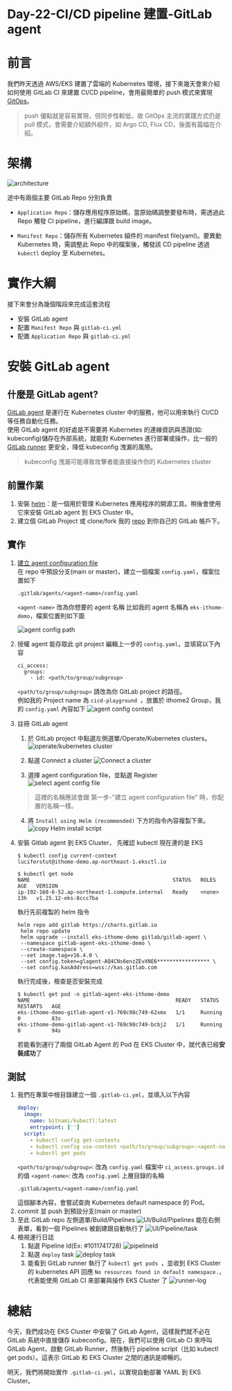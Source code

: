 # Day-22-CI/CD pipeline 建置-GitLab agent

# 前言
我們昨天透過 AWS/EKS 建置了雲端的 Kubernetes 環境，接下來幾天會來介紹如何使用 GitLab CI 來建置 CI/CD pipeline，會用最簡單的 push 模式來實現 [GitOps]。
> push 優點就是容易實現，但同步性較低，故 GitOps 主流的實踐方式仍是 pull 模式，會需要介紹額外組件，如 Argo CD, Flux CD，後面有篇幅在介紹。

# 架構
![architecture](https://cdn.jsdelivr.net/gh/YihongGao/picx-images-hosting@master/20230913/架構圖.5holmyq61hg0.webp)

途中有兩個主要 GitLab Repo 分別負責
- `Application Repo`：儲存應用程序原始碼，當原始碼調整要發布時，需透過此 Repo 觸發 CI pipeline，進行編譯跟 build image。

- `Manifest Repo`：儲存所有 Kubernetes 組件的 manifest file(yaml)。要異動 Kubernetes 時，需調整此 Repo 中的檔案後，觸發該 CD pipeline 透過 `kubectl` deploy 至 Kubernetes。

# 實作大綱
接下來會分為幾個階段來完成這套流程
- 安裝 GitLab agent
- 配置 `Manifest Repo` 與 `gitlab-ci.yml`
- 配置 `Application Repo` 與 `gitlab-ci.yml`

# 安裝 GitLab agent

## 什麼是 GitLab agent?
[GitLab agent] 是運行在 Kubernetes cluster 中的服務，他可以用來執行 CI/CD 等任務自動化任務。   
使用 GitLab agent 的好處是不需要將 Kubernetes 的連線資訊與憑證(如: kubeconfig)儲存在外部系統，就能對 Kubernetes 進行部署或操作，比一般的 [GitLab runner] 更安全，降低 kubeconfig 洩漏的風險。
> kubeconfig 洩漏可能導致攻擊者能直接操作你的 Kubernetes cluster

## 前置作業
1. 安裝 [helm]：是一個用於管理 Kubernetes 應用程序的開源工具。稍後會使用它來安裝 GitLab agent 到 EKS Cluster 中。
2. 建立個 GitLab Project 或 clone/fork 我的 [repo](https://gitlab.com/ithome2/cicd-playground) 到你自己的 GitLab 帳戶下。

## 實作
1. [建立 agent configuration file](https://docs.gitlab.com/ee/user/clusters/agent/install/index.html#create-an-agent-configuration-file)   
    在 repo 中預設分支(main or master)，建立一個檔案 `config.yaml`，檔案位置如下
    ```
    .gitlab/agents/<agent-name>/config.yaml
    ```
    `<agent-name>` 改為你想要的 agent 名稱
    比如我的 agent 名稱為 `eks-ithome-demo`，檔案位置則如下圖

    ![agent config path](https://cdn.jsdelivr.net/gh/YihongGao/picx-images-hosting@master/20230919/截圖-2023-09-21-下午10.34.56.2lkv3wykxxk0.webp)
 2. 授權 agent 能存取此 git project
    編輯上一步的 `config.yaml`，並填寫以下內容
    ```
    ci_access:
      groups:
        - id: <path/to/group/subgroup>
    ```
    `<path/to/group/subgroup>` 請改為你 GitLab project 的路徑。    
    例如我的 Project name 為 `cicd-playground
`，放置於 ithome2 Group，我的 `config.yaml` 內容如下
    ![agent config context](https://cdn.jsdelivr.net/gh/YihongGao/picx-images-hosting@master/20230919/截圖-2023-09-21-下午10.42.46.29fvpmf2v36s.webp)

3. 註冊 GitLab agent
    1. 於 GitLab project 中點選左側選單/Operate/Kubernetes clusters。
    ![operate/kubernetes cluster](https://cdn.jsdelivr.net/gh/YihongGao/picx-images-hosting@master/20230919/截圖-2023-09-21-下午10.45.56.504nq63iouo0.webp)
    
    2. 點選 Connect a cluster
    ![Connect a cluster](https://cdn.jsdelivr.net/gh/YihongGao/picx-images-hosting@master/20230919/截圖-2023-09-21-下午10.46.30.6v4qcehwq1o0.webp)
    3. 選擇 agent configuration file，並點選 Register
    ![select agent config file](https://cdn.jsdelivr.net/gh/YihongGao/picx-images-hosting@master/20230919/截圖-2023-09-21-下午10.46.56.1ud1ra1xfolc.webp)
    > 這裡的名稱應該會跟 第一步-"建立 agent configuration file" 時，你配置的名稱一樣。
    4. 將 `Install using Helm (recommended)` 下方的指令內容複製下來。
    ![copy Helm install script](https://cdn.jsdelivr.net/gh/YihongGao/picx-images-hosting@master/20230919/截圖-2023-09-21-下午10.50.53.zetvvpq81ow.webp)
4. 安裝 Gitlab agent 到 EKS Cluster，
   先確認 kubectl 現在連的是 EKS
    ```
    $ kubectl config current-context 
    luciferstut@ithome-demo.ap-northeast-1.eksctl.io

    $ kubectl get node
    NAME                                              STATUS   ROLES    AGE   VERSION
    ip-192-168-6-52.ap-northeast-1.compute.internal   Ready    <none>   13h   v1.25.12-eks-8ccc7ba
    ```

   執行先前複製的 helm 指令
   ```
   helm repo add gitlab https://charts.gitlab.io
    helm repo update
    helm upgrade --install eks-ithome-demo gitlab/gitlab-agent \
    --namespace gitlab-agent-eks-ithome-demo \
    --create-namespace \
    --set image.tag=v16.4.0 \
    --set config.token=glagent-AQ4CNs6enzZEvXNE6***************** \
    --set config.kasAddress=wss://kas.gitlab.com
   ```
    執行完成後，檢查是否安裝完成
    ```
    $ kubectl get pod -n gitlab-agent-eks-ithome-demo 
    NAME                                               READY   STATUS    RESTARTS   AGE
    eks-ithome-demo-gitlab-agent-v1-769c98c749-62xmx   1/1     Running   0          83s
    eks-ithome-demo-gitlab-agent-v1-769c98c749-bcbj2   1/1     Running   0          94s
    ```
    若能看到運行了兩個 GitLab Agent 的 Pod 在 EKS Cluster 中，就代表已經**安裝成功**了

## 測試
1. 我們在專案中根目錄建立一個 `.gitlab-ci.yml`，並填入以下內容
    ```yml
    deploy:
      image:
        name: bitnami/kubectl:latest
        entrypoint: ['']
      script:
        - kubectl config get-contexts
        - kubectl config use-context <path/to/group/subgroup>:<agent-name>
        - kubectl get pods
    ```
    `<path/to/group/subgroup>`: 改為 `config.yaml` 檔案中 `ci_access.groups.id` 的值
    `<agent-name>`: 改為 `config.yaml` 上層目錄的名稱
    ```
    .gitlab/agents/<agent-name>/config.yaml
    ```
    這個腳本內容，會嘗試查詢 Kubernetes default namespace 的 Pod。
2. commit 並 push 到預設分支(main or master)
3. 至此 GitLab repo 左側選單/Build/Pipelines
    ![UI/Build/Pipelines](https://cdn.jsdelivr.net/gh/YihongGao/picx-images-hosting@master/20230919/截圖-2023-09-21-下午11.18.58.2yztvrvx1ww0.webp)
   能在右側表單，看到一個 Pipelines 被創建跟自動執行了
   ![UI/Pipeline/task](https://cdn.jsdelivr.net/gh/YihongGao/picx-images-hosting@master/20230919/截圖-2023-09-21-下午11.20.21.52mcyabmnco0.webp)
4. 檢視運行日誌
   1. 點選 Pipeline Id(Ex: #1011741728)
    ![pipelineId](https://cdn.jsdelivr.net/gh/YihongGao/picx-images-hosting@master/20230919/截圖-2023-09-21-下午11.27.28.7blvn4gfgtk0.webp)
   2. 點選 `deploy` task
    ![deploy task](https://cdn.jsdelivr.net/gh/YihongGao/picx-images-hosting@master/20230919/截圖-2023-09-21-下午11.27.12.22sezono9f28.webp)
   3. 能看到 GitLab runner 執行了 `kubectl get pods
`，並收到 EKS Cluster 的 kubernetes API 回應 `No resources found in default namespace.`，代表能使用 GitLab CI 來部署與操作 EKS Cluster 了
    ![runner-log](https://cdn.jsdelivr.net/gh/YihongGao/picx-images-hosting@master/20230919/截圖-2023-09-21-下午11.27.07.12y1n5ryzp80.webp)
   

# 總結
今天，我們成功在 EKS Cluster 中安裝了 GitLab Agent，這樣我們就不必在 GitLab 系統中直接儲存 kubeconfig。現在，我們可以使用 GitLab CI 來呼叫 GitLab Agent，啟動 GitLab Runner，然後執行 pipeline script（比如 kubectl get pods）。這表示 GitLab 和 EKS Cluster 之間的通訊是順暢的。

明天，我們將開始實作 `.gitlab-ci.yml`，以實現自動部署 YAML 到 EKS Cluster。

[GitOps]: https://about.gitlab.com/topics/gitops/

[GitLab agent]: https://gitlab.com/gitlab-org/cluster-integration/gitlab-agent

[GitLab runner]: https://docs.gitlab.com/runner/



[helm]: https://helm.sh/docs/intro/install/
